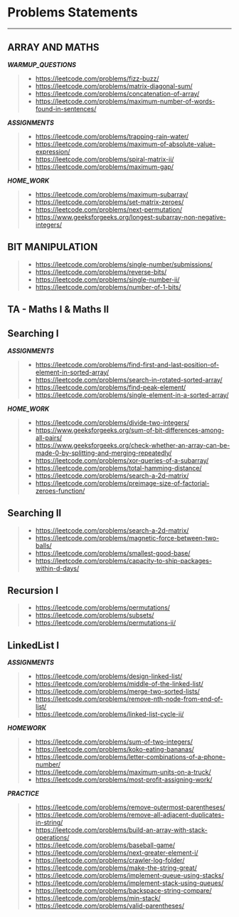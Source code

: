 # Problems Statements 
***

## ARRAY AND MATHS

**_WARMUP_QUESTIONS_**

> - https://leetcode.com/problems/fizz-buzz/
> - https://leetcode.com/problems/matrix-diagonal-sum/
> - https://leetcode.com/problems/concatenation-of-array/
> - https://leetcode.com/problems/maximum-number-of-words-found-in-sentences/

**_ASSIGNMENTS_**

> - https://leetcode.com/problems/trapping-rain-water/
> - https://leetcode.com/problems/maximum-of-absolute-value-expression/
> - https://leetcode.com/problems/spiral-matrix-ii/
> - https://leetcode.com/problems/maximum-gap/

**_HOME_WORK_**

> - https://leetcode.com/problems/maximum-subarray/
> - https://leetcode.com/problems/set-matrix-zeroes/
> - https://leetcode.com/problems/next-permutation/
> - https://www.geeksforgeeks.org/longest-subarray-non-negative-integers/

## BIT MANIPULATION

> - https://leetcode.com/problems/single-number/submissions/
> - https://leetcode.com/problems/reverse-bits/
> - https://leetcode.com/problems/single-number-ii/
> - https://leetcode.com/problems/number-of-1-bits/

## TA - Maths I & Maths II


## Searching I

**_ASSIGNMENTS_**

> - https://leetcode.com/problems/find-first-and-last-position-of-element-in-sorted-array/
> - https://leetcode.com/problems/search-in-rotated-sorted-array/
> - https://leetcode.com/problems/find-peak-element/
> - https://leetcode.com/problems/single-element-in-a-sorted-array/

**_HOME_WORK_**

> - https://leetcode.com/problems/divide-two-integers/
> - https://www.geeksforgeeks.org/sum-of-bit-differences-among-all-pairs/
> - https://www.geeksforgeeks.org/check-whether-an-array-can-be-made-0-by-splitting-and-merging-repeatedly/
> - https://leetcode.com/problems/xor-queries-of-a-subarray/
> - https://leetcode.com/problems/total-hamming-distance/
> - https://leetcode.com/problems/search-a-2d-matrix/
> - https://leetcode.com/problems/preimage-size-of-factorial-zeroes-function/


## Searching II

> - https://leetcode.com/problems/search-a-2d-matrix/
> - https://leetcode.com/problems/magnetic-force-between-two-balls/
> - https://leetcode.com/problems/smallest-good-base/
> - https://leetcode.com/problems/capacity-to-ship-packages-within-d-days/


## Recursion I

>- https://leetcode.com/problems/permutations/
>- https://leetcode.com/problems/subsets/
>- https://leetcode.com/problems/permutations-ii/

## LinkedList I

**_ASSIGNMENTS_**

>- https://leetcode.com/problems/design-linked-list/
>- https://leetcode.com/problems/middle-of-the-linked-list/
>- https://leetcode.com/problems/merge-two-sorted-lists/
>- https://leetcode.com/problems/remove-nth-node-from-end-of-list/
>- https://leetcode.com/problems/linked-list-cycle-ii/

**_HOMEWORK_**

>- https://leetcode.com/problems/sum-of-two-integers/
>- https://leetcode.com/problems/koko-eating-bananas/
>- https://leetcode.com/problems/letter-combinations-of-a-phone-number/
>- https://leetcode.com/problems/maximum-units-on-a-truck/
>- https://leetcode.com/problems/most-profit-assigning-work/

**_PRACTICE_**

>- https://leetcode.com/problems/remove-outermost-parentheses/
>- https://leetcode.com/problems/remove-all-adjacent-duplicates-in-string/
>- https://leetcode.com/problems/build-an-array-with-stack-operations/
>- https://leetcode.com/problems/baseball-game/
>- https://leetcode.com/problems/next-greater-element-i/
>- https://leetcode.com/problems/crawler-log-folder/
>- https://leetcode.com/problems/make-the-string-great/
>- https://leetcode.com/problems/implement-queue-using-stacks/
>- https://leetcode.com/problems/implement-stack-using-queues/
>- https://leetcode.com/problems/backspace-string-compare/
>- https://leetcode.com/problems/min-stack/
>- https://leetcode.com/problems/valid-parentheses/

